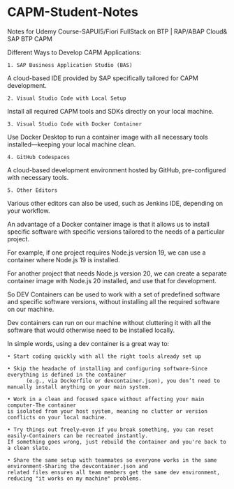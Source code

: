 # CAPM-Student-Notes
Notes for Udemy Course-SAPUI5/Fiori FullStack on BTP | RAP/ABAP Cloud&amp; SAP BTP CAPM


Different Ways to Develop CAPM Applications:

	1. SAP Business Application Studio (BAS)
A cloud-based IDE provided by SAP specifically tailored for CAPM development.

	2. Visual Studio Code with Local Setup
Install all required CAPM tools and SDKs directly on your local machine.

	3. Visual Studio Code with Docker Container
Use Docker Desktop to run a container image with all necessary tools installed—keeping your local machine clean.

	4. GitHub Codespaces
A cloud-based development environment hosted by GitHub, pre-configured with necessary tools.

	5. Other Editors
Various other editors can also be used, such as Jenkins IDE, depending on your workflow.




An advantage of a Docker container image is that it allows us to install specific software with specific versions tailored to the needs of a particular project.

For example, if one project requires Node.js version 19, we can use a container where Node.js 19 is installed.

For another project that needs Node.js version 20, we can create a separate container image with Node.js 20 installed, and use that for development.

So DEV Containers can be used to work with a set of predefined software and specific software versions, without installing all the required software on our machine.

Dev containers can run on our machine without cluttering it with all the software that would otherwise need to be installed locally.

In simple words, using a dev container is a great way to:

	• Start coding quickly with all the right tools already set up
 
	• Skip the headache of installing and configuring software-Since everything is defined in the container
          (e.g., via Dockerfile or devcontainer.json), you don’t need to manually install anything on your main system.
 
	• Work in a clean and focused space without affecting your main computer-The container 
 	is isolated from your host system, meaning no clutter or version conflicts on your local machine.
  
	• Try things out freely—even if you break something, you can reset easily-Containers can be recreated instantly. 
 	If something goes wrong, just rebuild the container and you're back to a clean slate.
  
	• Share the same setup with teammates so everyone works in the same environment-Sharing the devcontainer.json and 
 	related files ensures all team members get the same dev environment, reducing "it works on my machine" problems.

